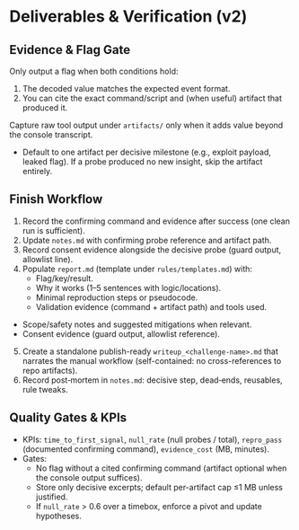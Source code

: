 # Deliverables & Verification (v2)

## Evidence & Flag Gate
Only output a flag when both conditions hold:
1. The decoded value matches the expected event format.
2. You can cite the exact command/script and (when useful) artifact that produced it.

Capture raw tool output under `artifacts/` only when it adds value beyond the console transcript.

- Default to one artifact per decisive milestone (e.g., exploit payload, leaked flag). If a probe produced no new insight, skip the artifact entirely.

## Finish Workflow
1. Record the confirming command and evidence after success (one clean run is sufficient).
2. Update `notes.md` with confirming probe reference and artifact path.
3. Record consent evidence alongside the decisive probe (guard output, allowlist line).
4. Populate `report.md` (template under `rules/templates.md`) with:
   - Flag/key/result.
   - Why it works (1–5 sentences with logic/locations).
   - Minimal reproduction steps or pseudocode.
   - Validation evidence (command + artifact path) and tools used.
  - Scope/safety notes and suggested mitigations when relevant.
  - Consent evidence (guard output, allowlist reference).
5. Create a standalone publish-ready `writeup_<challenge-name>.md` that narrates the manual workflow (self-contained: no cross-references to repo artifacts).
6. Record post‑mortem in `notes.md`: decisive step, dead‑ends, reusables, rule tweaks.

## Quality Gates & KPIs
- KPIs: `time_to_first_signal`, `null_rate` (null probes / total), `repro_pass` (documented confirming command), `evidence_cost` (MB, minutes).
- Gates:
  - No flag without a cited confirming command (artifact optional when the console output suffices).
  - Store only decisive excerpts; default per-artifact cap ≤1 MB unless justified.
  - If `null_rate` > 0.6 over a timebox, enforce a pivot and update hypotheses.

